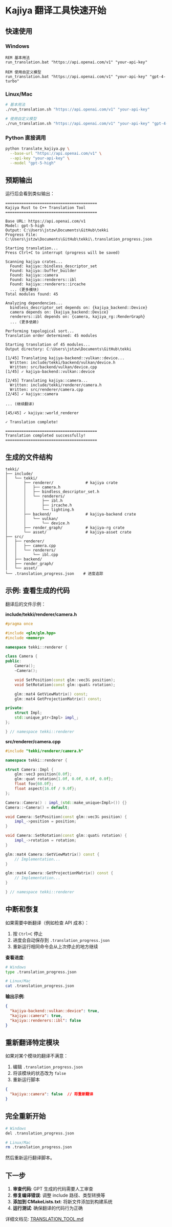 # Kajiya 翻译工具快速开始

## 快速使用

### Windows

```batch
REM 基本用法
run_translation.bat "https://api.openai.com/v1" "your-api-key"

REM 使用自定义模型
run_translation.bat "https://api.openai.com/v1" "your-api-key" "gpt-4-turbo"
```

### Linux/Mac

```bash
# 基本用法
./run_translation.sh "https://api.openai.com/v1" "your-api-key"

# 使用自定义模型
./run_translation.sh "https://api.openai.com/v1" "your-api-key" "gpt-4-turbo"
```

### Python 直接调用

```bash
python translate_kajiya.py \
  --base-url "https://api.openai.com/v1" \
  --api-key "your-api-key" \
  --model "gpt-5-high"
```

## 预期输出

运行后会看到类似输出：

```
========================================
Kajiya Rust to C++ Translation Tool
========================================

Base URL: https://api.openai.com/v1
Model: gpt-5-high
Output: C:\Users\jstzw\Documents\GitHub\tekki
Progress File: C:\Users\jstzw\Documents\GitHub\tekki\.translation_progress.json

Starting translation...
Press Ctrl+C to interrupt (progress will be saved)

Scanning kajiya crates...
  Found: kajiya::bindless_descriptor_set
  Found: kajiya::buffer_builder
  Found: kajiya::camera
  Found: kajiya::renderers::ibl
  Found: kajiya::renderers::ircache
  ... (更多模块)
Total modules found: 45

Analyzing dependencies...
  bindless_descriptor_set depends on: {kajiya_backend::Device}
  camera depends on: {kajiya_backend::Device}
  renderers::ibl depends on: {camera, kajiya_rg::RenderGraph}
  ... (更多依赖)

Performing topological sort...
Translation order determined: 45 modules

Starting translation of 45 modules...
Output directory: C:\Users\jstzw\Documents\GitHub\tekki

[1/45] Translating kajiya-backend::vulkan::device...
  Written: include/tekki/backend/vulkan/device.h
  Written: src/backend/vulkan/device.cpp
[1/45] ✓ kajiya-backend::vulkan::device

[2/45] Translating kajiya::camera...
  Written: include/tekki/renderer/camera.h
  Written: src/renderer/camera.cpp
[2/45] ✓ kajiya::camera

... (继续翻译)

[45/45] ✓ kajiya::world_renderer

✓ Translation complete!

========================================
Translation completed successfully!
========================================
```

## 生成的文件结构

```
tekki/
├── include/
│   └── tekki/
│       ├── renderer/              # kajiya crate
│       │   ├── camera.h
│       │   ├── bindless_descriptor_set.h
│       │   └── renderers/
│       │       ├── ibl.h
│       │       ├── ircache.h
│       │       └── lighting.h
│       ├── backend/               # kajiya-backend crate
│       │   └── vulkan/
│       │       └── device.h
│       ├── render_graph/          # kajiya-rg crate
│       └── asset/                 # kajiya-asset crate
├── src/
│   ├── renderer/
│   │   ├── camera.cpp
│   │   └── renderers/
│   │       └── ibl.cpp
│   ├── backend/
│   ├── render_graph/
│   └── asset/
└── .translation_progress.json    # 进度追踪
```

## 示例: 查看生成的代码

翻译后的文件示例：

**include/tekki/renderer/camera.h**
```cpp
#pragma once

#include <glm/glm.hpp>
#include <memory>

namespace tekki::renderer {

class Camera {
public:
    Camera();
    ~Camera();

    void SetPosition(const glm::vec3& position);
    void SetRotation(const glm::quat& rotation);

    glm::mat4 GetViewMatrix() const;
    glm::mat4 GetProjectionMatrix() const;

private:
    struct Impl;
    std::unique_ptr<Impl> impl_;
};

} // namespace tekki::renderer
```

**src/renderer/camera.cpp**
```cpp
#include "tekki/renderer/camera.h"

namespace tekki::renderer {

struct Camera::Impl {
    glm::vec3 position{0.0f};
    glm::quat rotation{1.0f, 0.0f, 0.0f, 0.0f};
    float fov{60.0f};
    float aspect{16.0f / 9.0f};
};

Camera::Camera() : impl_(std::make_unique<Impl>()) {}
Camera::~Camera() = default;

void Camera::SetPosition(const glm::vec3& position) {
    impl_->position = position;
}

void Camera::SetRotation(const glm::quat& rotation) {
    impl_->rotation = rotation;
}

glm::mat4 Camera::GetViewMatrix() const {
    // Implementation...
}

glm::mat4 Camera::GetProjectionMatrix() const {
    // Implementation...
}

} // namespace tekki::renderer
```

## 中断和恢复

如果需要中断翻译（例如检查 API 成本）：

1. 按 `Ctrl+C` 停止
2. 进度会自动保存到 `.translation_progress.json`
3. 重新运行相同命令会从上次停止的地方继续

**查看进度**:
```bash
# Windows
type .translation_progress.json

# Linux/Mac
cat .translation_progress.json
```

**输出示例**:
```json
{
  "kajiya-backend::vulkan::device": true,
  "kajiya::camera": true,
  "kajiya::renderers::ibl": false
}
```

## 重新翻译特定模块

如果对某个模块的翻译不满意：

1. 编辑 `.translation_progress.json`
2. 将该模块的状态改为 `false`
3. 重新运行脚本

```json
{
  "kajiya::camera": false  // 将重新翻译
}
```

## 完全重新开始

```bash
# Windows
del .translation_progress.json

# Linux/Mac
rm .translation_progress.json
```

然后重新运行翻译脚本。

## 下一步

1. **审查代码**: GPT 生成的代码需要人工审查
2. **修复编译错误**: 调整 include 路径、类型转换等
3. **添加到 CMakeLists.txt**: 将新文件添加到构建系统
4. **运行测试**: 确保翻译的代码行为正确

详细文档见: [TRANSLATION_TOOL.md](TRANSLATION_TOOL.md)
